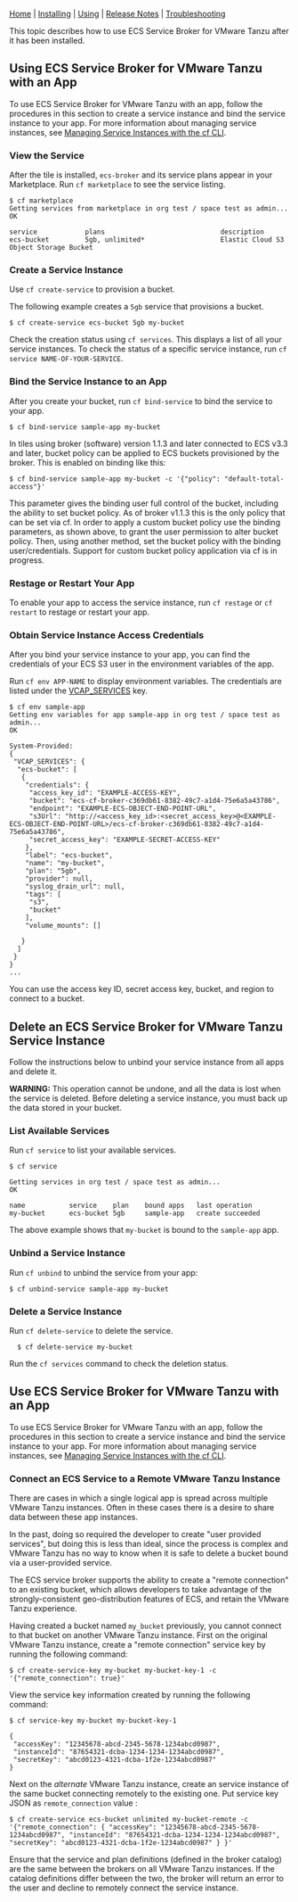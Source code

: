 [Home](index.md) | [Installing](installing.md) | [Using](usage.md) | [Release Notes](release-notes.md) | [Troubleshooting](troubleshooting.md)

This topic describes how to use ECS Service Broker for VMware Tanzu after it has been installed.

## <a id='using'></a> Using ECS Service Broker for VMware Tanzu with an App

To use ECS Service Broker for VMware Tanzu with an app, follow the procedures in this section to create a service instance and bind the service instance to your app. For more information about managing service instances, see [Managing Service Instances with the cf CLI](https://docs.pivotal.io/pivotalcf/devguide/services/managing-services.html).

### <a id="list"></a> View the Service

After the tile is installed, `ecs-broker` and its service plans appear in your Marketplace. Run `cf marketplace` to see the service listing.

```
$ cf marketplace
Getting services from marketplace in org test / space test as admin...
OK

service            plans                             description
ecs-bucket         5gb, unlimited*                   Elastic Cloud S3 Object Storage Bucket
```

### <a id="create"></a> Create a Service Instance

Use `cf create-service` to provision a bucket.

The following example creates a `5gb` service that provisions a bucket.

```
$ cf create-service ecs-bucket 5gb my-bucket
```

Check the creation status using `cf services`. This displays a list of all your service instances. To check the status of a specific service instance, run `cf service NAME-OF-YOUR-SERVICE`.

### <a id="bind"></a> Bind the Service Instance to an App

After you create your bucket, run `cf bind-service` to bind the service to your app.

```
$ cf bind-service sample-app my-bucket
```

In tiles using broker (software) version 1.1.3 and later connected to ECS v3.3 and later, bucket policy can be applied to ECS buckets provisioned by the broker. This is enabled on binding like this:

```
$ cf bind-service sample-app my-bucket -c '{"policy": "default-total-access"}'
```

This parameter gives the binding user full control of the bucket, including the ability to set bucket policy. As of broker v1.1.3 this is the only policy that can be set via cf.
In order to apply a custom bucket policy use the binding parameters, as shown above, to grant the user permission to alter bucket policy. Then, using another method, set the bucket policy with the binding user/credentials.
Support for custom bucket policy application via cf is in progress.

### <a id="restart"></a> Restage or Restart Your App

To enable your app to access the service instance, run `cf restage` or `cf restart` to restage or restart your app.

### <a id="obtain"></a> Obtain Service Instance Access Credentials

After you bind your service instance to your app, you can find the credentials of your ECS S3 user in the environment variables of the app.

Run `cf env APP-NAME` to display environment variables. The credentials are listed under the [VCAP_SERVICES](https://docs.pivotal.io/pivotalcf/devguide/deploy-apps/environment-variable.html#VCAP-SERVICES) key.

```
$ cf env sample-app
Getting env variables for app sample-app in org test / space test as admin...
OK

System-Provided:
{
 "VCAP_SERVICES": {
  "ecs-bucket": [
   {
    "credentials": {
     "access_key_id": "EXAMPLE-ACCESS-KEY",
     "bucket": "ecs-cf-broker-c369db61-8382-49c7-a1d4-75e6a5a43786",
     "endpoint": "EXAMPLE-ECS-OBJECT-END-POINT-URL",
     "s3Url": "http://<access_key_id>:<secret_access_key>@<EXAMPLE-ECS-OBJECT-END-POINT-URL>/ecs-cf-broker-c369db61-8382-49c7-a1d4-75e6a5a43786",
     "secret_access_key": "EXAMPLE-SECRET-ACCESS-KEY"
    },
    "label": "ecs-bucket",
    "name": "my-bucket",
    "plan": "5gb",
    "provider": null,
    "syslog_drain_url": null,
    "tags": [
     "s3",
     "bucket"
    ],
    "volume_mounts": []

   }
  ]
 }
}
...
```

You can use the access key ID, secret access key, bucket, and region to connect to a bucket.


## <a id='deleting'></a> Delete an ECS Service Broker for VMware Tanzu Service Instance

Follow the instructions below to unbind your service instance from all apps and delete it.

<p class="note warning"><strong>WARNING:</strong> This operation cannot be undone, and all the data is lost when the service is deleted. Before deleting a service instance, you must back up the data stored in your bucket.</p>

### <a id="list2"></a> List Available Services

Run `cf service` to list your available services.

```
$ cf service

Getting services in org test / space test as admin...
OK

name           service    plan    bound apps   last operation
my-bucket      ecs-bucket 5gb     sample-app   create succeeded
```

The above example shows that `my-bucket` is bound to the `sample-app` app.

### <a id="unbind"></a> Unbind a Service Instance

Run `cf unbind` to unbind the service from your app:

```
$ cf unbind-service sample-app my-bucket
```

### <a id="delete"></a> Delete a Service Instance

Run `cf delete-service` to delete the service.

```
  $ cf delete-service my-bucket
```

Run the `cf services` command to check the deletion status.


## <a id='using'></a> Use ECS Service Broker for VMware Tanzu with an App

To use ECS Service Broker for VMware Tanzu with an app, follow the procedures in this section to create a service instance and bind the service instance to your app. For more information about managing service instances,
see [Managing Service Instances with the cf CLI](https://docs.pivotal.io/pivotalcf/devguide/services/managing-services.html).

### <a id="remote"></a> Connect an ECS Service to a Remote VMware Tanzu Instance

There are cases in which a single logical app is spread across multiple VMware Tanzu instances. Often in these cases there is a desire to share data between these app instances.

In the past, doing so required the developer to create "user provided services", but doing this is less than ideal, since the process is complex and VMware Tanzu has no way to know when it is safe to delete a bucket bound via a user-provided service.

The ECS service broker supports the ability to create a "remote connection" to an existing bucket, which allows developers to take advantage of the strongly-consistent geo-distribution features of ECS, and retain the VMware Tanzu experience.

Having created a bucket named `my_bucket` previously, you cannot connect to that bucket on another VMware Tanzu instance. First on the original VMware Tanzu instance, create a "remote connection" service key by running the following command:

```
$ cf create-service-key my-bucket my-bucket-key-1 -c '{"remote_connection": true}'
```

View the service key information created by running the following command:

```
$ cf service-key my-bucket my-bucket-key-1

{
 "accessKey": "12345678-abcd-2345-5678-1234abcd0987",
 "instanceId": "87654321-dcba-1234-1234-1234abcd0987",
 "secretKey": "abcd0123-4321-dcba-1f2e-1234abcd0987"
}
```

Next on the _alternate_ VMware Tanzu instance, create an service instance of the same bucket connecting remotely to the existing one. Put service key JSON as `remote_connection` value :

```
$ cf create-service ecs-bucket unlimited my-bucket-remote -c '{"remote_connection": { "accessKey": "12345678-abcd-2345-5678-1234abcd0987", "instanceId": "87654321-dcba-1234-1234-1234abcd0987", "secretKey": "abcd0123-4321-dcba-1f2e-1234abcd0987" } }'
```

Ensure that the service and plan definitions (defined in the broker catalog) are the same between the brokers on all VMware Tanzu instances.
If the catalog definitions differ between the two, the broker will return an error to the user and decline to remotely connect the service instance.
